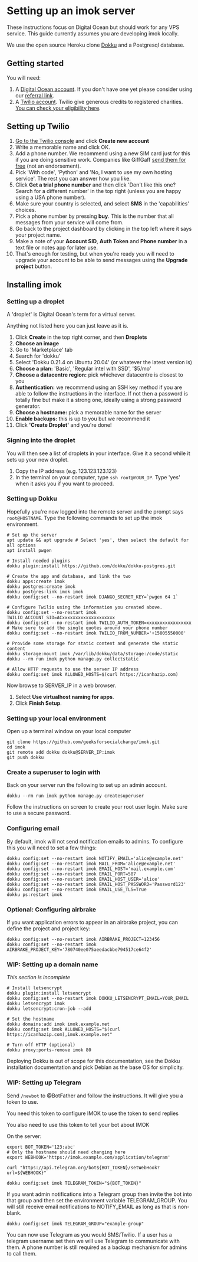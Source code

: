 # Setting up an imok server

These instructions focus on Digital Ocean but should work for any VPS service. This guide currently assumes you are developing imok locally.

We use the open source Heroku clone [Dokku](http://dokku.viewdocs.io/dokku/) and a Postgresql database.

## Getting started

You will need:

1. A [Digital Ocean account](https://www.digitalocean.com/). If you don't have one yet please consider using our [referral link](https://m.do.co/c/34b6bc6a1cf7).
1. A [Twilio account](https://www.twilio.org/). Twilio give generous credits to registered charities. [You can check your eligibility here](https://www.twilio.org/check-eligibility/).

## Setting up Twilio

1. [Go to the Twilio console](https://www.twilio.com/console/projects/summary) and click **Create new account**
1. Write a memorable name and click OK.
1. Add a phone number. We recommend using a new SIM card just for this if you are doing sensitive work. Companies like GiffGaff [send them for free](https://www.giffgaff.com/free-sim-cards) (not an endorsement).
1. Pick 'With code', 'Python' and 'No, I want to use my own hosting service'. The rest you can answer how you like.
1. Click **Get a trial phone number** and then click 'Don't like this one? Search for a different number' in the top right (unless you are happy using a USA phone number).
1. Make sure your country is selected, and select **SMS** in the 'capabilities' choices.
1. Pick a phone number by pressing **buy**. This is the number that all messages from your service will come from.
1. Go back to the project dashboard by clicking in the top left where it says your project name.
1. Make a note of your **Account SID**, **Auth Token** and **Phone number** in a text file or notes app for later use.
1. That's enough for testing, but when you're ready you will need to upgrade your account to be able to send messages using the **Upgrade project** button.

## Installing imok

### Setting up a droplet

A 'droplet' is Digital Ocean's term for a virtual server.

Anything not listed here you can just leave as it is.

1. Click **Create** in the top right corner, and then **Droplets**
1. **Choose an image**
  1. Go to 'Marketplace' tab
  1. Search for 'dokku'
  1. Select 'Dokku 0.21.4 on Ubuntu 20.04' (or whatever the latest version is)
1. **Choose a plan:** 'Basic', 'Regular intel with SSD', '$5/mo'
1. **Choose a datacentre region:** pick whichever datacentre is closest to you
1. **Authentication:** we recommend using an SSH key method if you are able to follow the instructions in the interface. If not then a password is totally fine but make it a strong one, ideally using a strong password generator.
1. **Choose a hostname:** pick a memorable name for the server
1. **Enable backups:** this is up to you but we recommend it
1. Click **'Create Droplet'** and you're done!

### Signing into the droplet

You will then see a list of droplets in your interface. Give it a second while it sets up your new droplet.

1. Copy the IP address (e.g. 123.123.123.123)
1. In the terminal on your computer, type `ssh root@YOUR_IP`. Type 'yes' when it asks you if you want to proceed.

### Setting up Dokku

Hopefully you're now logged into the remote server and the prompt says `root@HOSTNAME`. Type the following commands to set up the imok environment.

```shell
# Set up the server
apt update && apt upgrade # Select 'yes', then select the default for all options
apt install pwgen

# Install needed plugins
dokku plugin:install https://github.com/dokku/dokku-postgres.git

# Create the app and database, and link the two
dokku apps:create imok
dokku postgres:create imok
dokku postgres:link imok imok
dokku config:set --no-restart imok DJANGO_SECRET_KEY=`pwgen 64 1`

# Configure Twilio using the information you created above.
dokku config:set --no-restart imok TWILIO_ACCOUNT_SID=ACxxxxxxxxxxxxxxxxxxxx
dokku config:set --no-restart imok TWILIO_AUTH_TOKEN=xxxxxxxxxxxxxxxxx
# Make sure to add the single quotes around your phone number
dokku config:set --no-restart imok TWILIO_FROM_NUMBER='+15005550000'

# Provide some storage for static content and generate the static content
dokku storage:mount imok /var/lib/dokku/data/storage:/code/static
dokku --rm run imok python manage.py collectstatic

# Allow HTTP requests to use the server IP address
dokku config:set imok ALLOWED_HOSTS=$(curl https://icanhazip.com)
```

Now browse to SERVER_IP in a web browser.

1. Select **Use virtualhost naming for apps**.
1. Click **Finish Setup**.

### Setting up your local environment

Open up a terminal window on your local computer

```shell
git clone https://github.com/geeksforsocialchange/imok.git
cd imok
git remote add dokku dokku@SERVER_IP:imok
git push dokku
```

### Create a superuser to login with

Back on your server run the following to set up an admin account.

```shell
dokku --rm run imok python manage.py createsuperuser
```

Follow the instructions on screen to create your root user login. Make sure to use a secure password.

### Configuring email

By default, imok will not send notification emails to admins.  To configure this you will need to set a few things:

```shell
dokku config:set --no-restart imok NOTIFY_EMAIL='alice@example.net'
dokku config:set --no-restart imok MAIL_FROM='alice@example.net'
dokku config:set --no-restart imok EMAIL_HOST='mail.example.com'
dokku config:set --no-restart imok EMAIL_PORT=587
dokku config:set --no-restart imok EMAIL_HOST_USER='alice'
dokku config:set --no-restart imok EMAIL_HOST_PASSWORD='Password123'
dokku config:set --no-restart imok EMAIL_USE_TLS=True
dokku ps:restart imok
```

### Optional: Configuring airbrake

If you want application errors to appear in an airbrake project, you can define the project and project key:

```shell
dokku config:set --no-restart imok AIRBRAKE_PROJECT=123456
dokku config:set --no-restart imok AIRBRAKE_PROJECT_KEY='780740ee075aeedacbbe794517ce64f2'
```

### WIP: Setting up a domain name

_This section is incomplete_

```shell
# Install letsencrypt
dokku plugin:install letsencrypt
dokku config:set --no-restart imok DOKKU_LETSENCRYPT_EMAIL=YOUR_EMAIL
dokku letsencrypt imok
dokku letsencrypt:cron-job --add

# Set the hostname
dokku domains:add imok imok.example.net
dokku config:set imok ALLOWED_HOSTS="$(curl https://icanhazip.com),imok.example.net"

# Turn off HTTP (optional)
dokku proxy:ports-remove imok 80
```

Deploying Dokku is out of scope for this documentation, see the Dokku installation documentation and pick Debian as the base OS for simplicity.

### WIP: Setting up Telegram

Send `/newbot` to @BotFather and follow the instructions. It will give you a token to use.

You need this token to configure IMOK to use the token to send replies

You also need to use this token to tell your bot about IMOK

On the server:

```shell
export BOT_TOKEN='123:abc'
# Only the hostname should need changing here
export WEBHOOK='https://imok.example.com/application/telegram'

curl "https://api.telegram.org/bot${BOT_TOKEN}/setWebHook?url=${WEBHOOK}"

dokku config:set imok TELEGRAM_TOKEN="${BOT_TOKEN}"
```

If you want admin notifications into a Telegram group then invite the bot into that group and then set the environment variable TELEGRAM_GROUP.  You will still receive email notifications to NOTIFY_EMAIL as long as that is non-blank.

```shell
dokku config:set imok TELEGRAM_GROUP="example-group"
```

You can now use Telegram as you would SMS/Twilio.  If a user has a telegram username set then we will use Telegram to communicate with them.  A phone number is still required as a backup mechanism for admins to call them.
